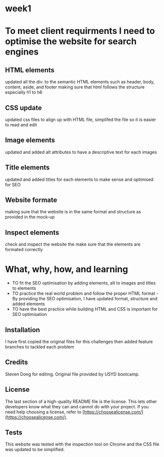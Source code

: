# week1


# To meet client requirments I need to optimise the website for search engines 


## HTML elements 
  updated all the div. to the semantic HTML elements such as header, body, content, aside, and footer 
  making sure that html follows the structure especially h1 to h6 
  
## CSS update 
  updated css files to align up with HTML file, simplifed the file so it is easier to read and edit 

## Image elements 
  updated and added alt attributes to have a descriptive text for each images 

## Title elements 
  updated and added titles for each elements to make sense and optimised for SEO
   
## Website formate 
 making sure that the website is in the same format and structure as provided in the mock-up

## Inspect elements 
 check and inspect the website the make sure that the elements are formated correctly 

# What, why, how, and learning
- TO fit the SEO optimisation by adding elements, alt to images and titles to elements
- TO practice the real world problem and follow the proper HTML format
-By providing the SEO optimisation, I have updated format, structure and added elements
- TO have the best practice while building HTML and CSS is important for SEO optimisation


## Installation

I have first copied the original files for this challenges then added feature branches to tackled each problem



## Credits

Steven Dong for editing. Original file provided by USYD bootcamp. 

## License

The last section of a high-quality README file is the license. This lets other developers know what they can and cannot do with your project. If you need help choosing a license, refer to [https://choosealicense.com/](https://choosealicense.com/).


## Tests

This website was tested with the inspection tool on Chrome and the CSS file was updated to be simplified. 
